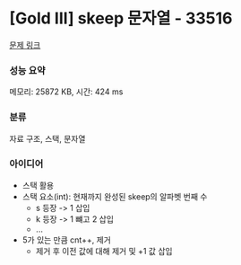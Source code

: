 # [Gold III] skeep 문자열 - 33516 

[문제 링크](https://www.acmicpc.net/problem/33516) 

### 성능 요약

메모리: 25872 KB, 시간: 424 ms

### 분류

자료 구조, 스택, 문자열

### 아이디어

- 스택 활용
- 스택 요소(int): 현재까지 완성된 skeep의 알파벳 번째 수
  - s 등장 -> 1	삽입
  - k 등장 -> 1 뺴고 2 삽입
  - ...
- 5가 있는 만큼 cnt++, 제거
  - 제거 후 이전 값에 대해 제거 및 +1 값 삽입
